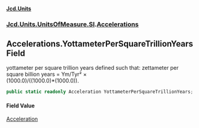 #### [Jcd.Units](index.md 'index')
### [Jcd.Units.UnitsOfMeasure.SI](Jcd.Units.UnitsOfMeasure.SI.md 'Jcd.Units.UnitsOfMeasure.SI').[Accelerations](Accelerations.md 'Jcd.Units.UnitsOfMeasure.SI.Accelerations')

## Accelerations.YottameterPerSquareTrillionYears Field

yottameter per square trillion years defined such that: zettameter per square billion years = Ym/Tyr² ×  
(1000.0)/((1000.0)*(1000.0)).

```csharp
public static readonly Acceleration YottameterPerSquareTrillionYears;
```

#### Field Value
[Acceleration](Acceleration.md 'Jcd.Units.UnitTypes.Acceleration')